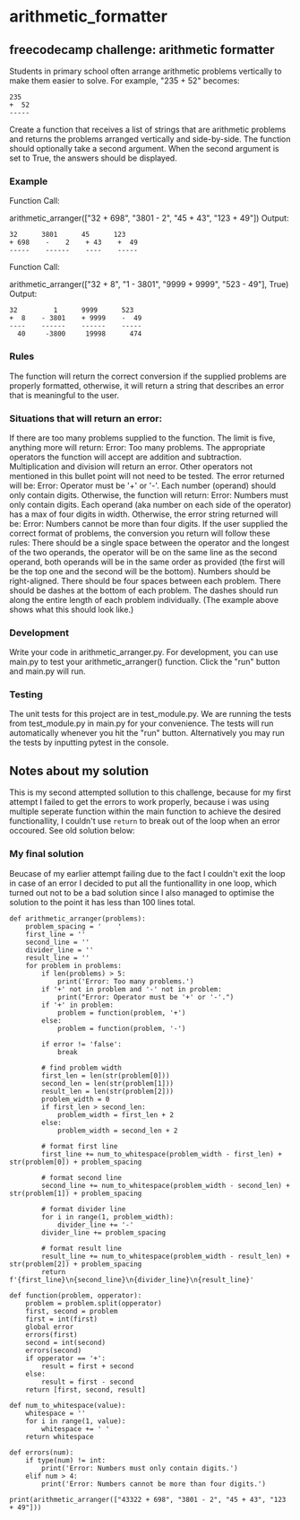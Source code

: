 # arithmetic_formatter
## freecodecamp challenge: arithmetic formatter
Students in primary school often arrange arithmetic problems vertically to make them easier to solve. For example, "235 + 52" becomes:

```  
235
+  52
-----
```
Create a function that receives a list of strings that are arithmetic problems and returns the problems arranged vertically and side-by-side. The function should optionally take a second argument. When the second argument is set to True, the answers should be displayed.

### Example
Function Call:

arithmetic_arranger(["32 + 698", "3801 - 2", "45 + 43", "123 + 49"])
Output:

```   
32      3801      45      123
+ 698    -    2    + 43    +  49
-----    ------    ----    -----
```

Function Call:

arithmetic_arranger(["32 + 8", "1 - 3801", "9999 + 9999", "523 - 49"], True)
Output:

```  
32         1      9999      523
+  8    - 3801    + 9999    -  49
----    ------    ------    -----
  40     -3800     19998      474
```

### Rules
The function will return the correct conversion if the supplied problems are properly formatted, otherwise, it will return a string that describes an error that is meaningful to the user.

### Situations that will return an error:
If there are too many problems supplied to the function. The limit is five, anything more will return: Error: Too many problems.
The appropriate operators the function will accept are addition and subtraction. Multiplication and division will return an error. Other operators not mentioned in this bullet point will not need to be tested. The error returned will be: Error: Operator must be '+' or '-'.
Each number (operand) should only contain digits. Otherwise, the function will return: Error: Numbers must only contain digits.
Each operand (aka number on each side of the operator) has a max of four digits in width. Otherwise, the error string returned will be: Error: Numbers cannot be more than four digits.
If the user supplied the correct format of problems, the conversion you return will follow these rules:
There should be a single space between the operator and the longest of the two operands, the operator will be on the same line as the second operand, both operands will be in the same order as provided (the first will be the top one and the second will be the bottom).
Numbers should be right-aligned.
There should be four spaces between each problem.
There should be dashes at the bottom of each problem. The dashes should run along the entire length of each problem individually. (The example above shows what this should look like.)
### Development
Write your code in arithmetic_arranger.py. For development, you can use main.py to test your arithmetic_arranger() function. Click the "run" button and main.py will run.

### Testing
The unit tests for this project are in test_module.py. We are running the tests from test_module.py in main.py for your convenience. The tests will run automatically whenever you hit the "run" button. Alternatively you may run the tests by inputting pytest in the console.


## Notes about my solution

This is my second attempted sollution to this challenge, because for my first attempt I failed to get the errors to work properly, because i was using multiple seperate function within the main function to achieve the desired functionallity, I couldn't use `return` to break out of the loop when an error occoured. See old solution below: 

### My final solution 
Beucase of my earlier attempt failing due to the fact I couldn't exit the loop in case of an error I decided to put all the funtionallity in one loop, which turned out not to be a bad solution since I also managed to optimise the solution to the point it has less than 100 lines total. 

```
def arithmetic_arranger(problems):
    problem_spacing = '    '
    first_line = ''
    second_line = ''
    divider_line = ''
    result_line = ''
    for problem in problems: 
        if len(problems) > 5:
            print('Error: Too many problems.')
        if '+' not in problem and '-' not in problem:
            print("Error: Operator must be '+' or '-'.")
        if '+' in problem:
            problem = function(problem, '+')
        else: 
            problem = function(problem, '-')
        
        if error != 'false': 
            break

        # find problem width
        first_len = len(str(problem[0]))
        second_len = len(str(problem[1]))
        result_len = len(str(problem[2]))
        problem_width = 0
        if first_len > second_len:
            problem_width = first_len + 2
        else:
            problem_width = second_len + 2
        
        # format first line
        first_line += num_to_whitespace(problem_width - first_len) + str(problem[0]) + problem_spacing
        
        # format second line
        second_line += num_to_whitespace(problem_width - second_len) + str(problem[1]) + problem_spacing

        # format divider line
        for i in range(1, problem_width):
            divider_line += '-'
        divider_line += problem_spacing

        # format result line
        result_line += num_to_whitespace(problem_width - result_len) + str(problem[2]) + problem_spacing
        return f'{first_line}\n{second_line}\n{divider_line}\n{result_line}'

def function(problem, opperator):
    problem = problem.split(opperator)
    first, second = problem
    first = int(first)
    global error 
    errors(first)
    second = int(second)
    errors(second)
    if opperator == '+':
        result = first + second
    else:
        result = first - second
    return [first, second, result]

def num_to_whitespace(value):
    whitespace = ''
    for i in range(1, value):
        whitespace += ' '
    return whitespace

def errors(num):
    if type(num) != int:
        print('Error: Numbers must only contain digits.')
    elif num > 4:
        print('Error: Numbers cannot be more than four digits.')

print(arithmetic_arranger(["43322 + 698", "3801 - 2", "45 + 43", "123 + 49"]))

```